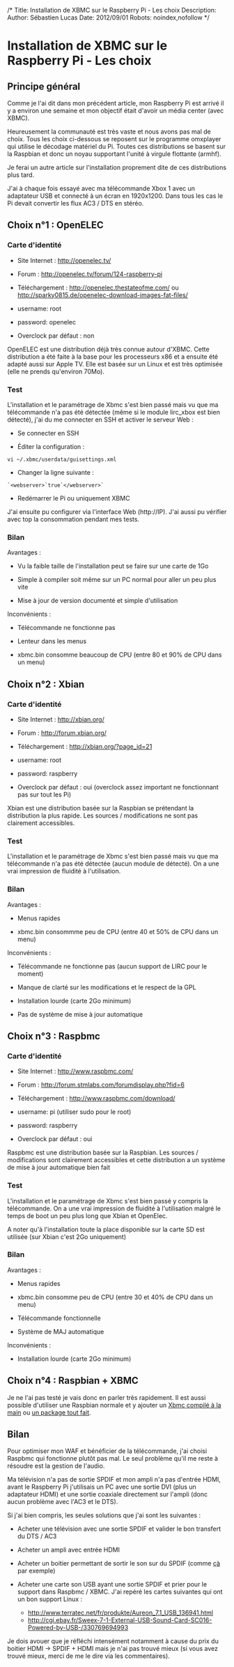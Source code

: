 /*
Title: Installation de XBMC sur le Raspberry Pi - Les choix
Description: 
Author: Sébastien Lucas
Date: 2012/09/01
Robots: noindex,nofollow
*/
# Installation de XBMC sur le Raspberry Pi - Les choix

## Principe général
Comme je l'ai dit dans mon précédent article, mon Raspberry Pi est arrivé il y a environ une semaine et mon objectif était d'avoir un média center (avec XBMC).

Heureusement la communauté est très vaste et nous avons pas mal de choix. Tous les choix ci-dessous se reposent sur le programme omxplayer qui utilise le décodage matériel du Pi. Toutes ces distributions se basent sur la Raspbian et donc un noyau supportant l'unité à virgule flottante (armhf).

Je ferai un autre article sur l'installation proprement dite de ces distributions plus tard.

J'ai à chaque fois essayé avec ma télécommande Xbox 1 avec un adaptateur USB et connecté à un écran en 1920x1200. Dans tous les cas le Pi devait convertir les flux AC3 / DTS en stéréo.

## Choix n°1 : OpenELEC

### Carte d'identité

*	Site Internet : http://openelec.tv/

*	Forum : http://openelec.tv/forum/124-raspberry-pi

*	Téléchargement : http://openelec.thestateofme.com/ ou http://sparky0815.de/openelec-download-images-fat-files/

*	username: root

*	password: openelec

*	Overclock par défaut : non
  
OpenELEC est une distribution déjà très connue autour d'XBMC. Cette distribution a été faite à la base pour les processeurs x86 et a ensuite été adapté aussi sur Apple TV. Elle est basée sur un Linux et est très optimisée (elle ne prends qu'environ 70Mo).
### Test

L'installation et le paramétrage de Xbmc s'est bien passé mais vu que ma télécommande n'a pas été détectée (même si le module lirc_xbox est bien détecté), j'ai du me connecter en SSH et activer le serveur Web :

*	Se connecter en SSH

*	Éditer la configuration :
```
vi ~/.xbmc/userdata/guisettings.xml
```

*	Changer la ligne suivante :
```
`<webserver>`true`</webserver>`
```

*	Redémarrer le Pi ou uniquement XBMC
  
J'ai ensuite pu configurer via l'interface Web (http://IP). J'ai aussi pu vérifier avec top la consommation pendant mes tests.
### Bilan

Avantages :

*	Vu la faible taille de l'installation peut se faire sur une carte de 1Go

*	Simple à compiler soit même sur un PC normal pour aller un peu plus vite

*	Mise à jour de version documenté et simple d'utilisation
  
Inconvénients :

*	Télécommande ne fonctionne pas 

*	Lenteur dans les menus

*	xbmc.bin consomme beaucoup de CPU (entre 80 et 90% de CPU dans un menu)
## Choix n°2 : Xbian

### Carte d'identité

*	Site Internet : http://xbian.org/

*	Forum : http://forum.xbian.org/

*	Téléchargement : http://xbian.org/?page_id=21

*	username: root

*	password: raspberry

*	Overclock par défaut : oui (overclock assez important ne fonctionnant pas sur tout les Pi)
  
Xbian est une distribution basée sur la Raspbian se prétendant la distribution la plus rapide. Les sources / modifications ne sont pas clairement accessibles.
### Test

L'installation et le paramétrage de Xbmc s'est bien passé mais vu que ma télécommande n'a pas été détectée (aucun module de détecté). On a une vrai impression de fluidité à l'utilisation.
### Bilan

Avantages :

*	Menus rapides

*	xbmc.bin consommme peu de CPU (entre 40 et 50% de CPU dans un menu)
  
Inconvénients :

*	Télécommande ne fonctionne pas (aucun support de LIRC pour le moment)

*	Manque de clarté sur les modifications et le respect de la GPL

*	Installation lourde (carte 2Go minimum)

*	Pas de système de mise à jour automatique
## Choix n°3 : Raspbmc

### Carte d'identité

*	Site Internet : http://www.raspbmc.com/

*	Forum : http://forum.stmlabs.com/forumdisplay.php?fid=6

*	Téléchargement : http://www.raspbmc.com/download/

*	username: pi (utiliser sudo pour le root)

*	password: raspberry

*	Overclock par défaut : oui
  
Raspbmc est une distribution basée sur la Raspbian. Les sources / modifications sont clairement accessibles et cette distribution a un système de mise à jour automatique bien fait
### Test

L'installation et le paramétrage de Xbmc s'est bien passé y compris la télécommande. On a une vrai impression de fluidité à l'utilisation malgré le temps de boot un peu plus long que Xbian et OpenElec.

A noter qu'à l'installation toute la place disponible sur la carte SD est utilisée (sur Xbian c'est 2Go uniquement)
### Bilan

Avantages :

*	Menus rapides

*	xbmc.bin consomme peu de CPU (entre 30 et 40% de CPU dans un menu)

*	Télécommande fonctionnelle

*	Système de MAJ automatique
  
Inconvénients :

*	Installation lourde (carte 2Go minimum)
##  Choix n°4 : Raspbian + XBMC 

Je ne l'ai pas testé je vais donc en parler très rapidement. Il est aussi possible d'utiliser une Raspbian normale et y ajouter un [Xbmc compilé à la main](http://www.raspbian.org/RaspbianXBMC) ou [un package tout fait](http://www.raspberrypi.org/phpBB3/viewtopic.php?t=12455).
## Bilan

Pour optimiser mon WAF et bénéficier de la télécommande, j'ai choisi Raspbmc qui fonctionne plutôt pas mal. Le seul problème qu'il me reste à résoudre est la gestion de l'audio.

Ma télévision n'a pas de sortie SPDIF et mon ampli n'a pas d'entrée HDMI, avant le Raspberry Pi j'utilisais un PC avec une sortie DVI (plus un adaptateur HDMI) et une sortie coaxiale directement sur l'ampli (donc aucun problème avec l'AC3 et le DTS).

Si j'ai bien compris, les seules solutions que j'ai sont les suivantes :

*	Acheter une télévision avec une sortie SPDIF et valider le bon transfert du DTS / AC3 

*	Acheter un ampli avec entrée HDMI

*	Acheter un boitier permettant de sortir le son sur du SPDIF (comme [çà](http://cgi.ebay.fr/HDMI-PCM-7-1-5-1-Surround-Sound-Optical-Audio-Decoder-/350247931305?pt=US_Internet_Media_Streamers&hash=item518c674da9) par exemple)

*	Acheter une carte son USB ayant une sortie SPDIF et prier pour le support dans Raspbmc / XBMC. J'ai repéré les cartes suivantes qui ont un bon support Linux :
    * http://www.terratec.net/fr/produkte/Aureon_7.1_USB_136941.html
    * http://cgi.ebay.fr/Sweex-7-1-External-USB-Sound-Card-SC016-Powered-by-USB-/330769694993
    
Je dois avouer que je réfléchi intensément notamment à cause du prix du boitier HDMI -> SPDIF + HDMI mais je n'ai pas trouvé mieux (si vous avez trouvé mieux, merci de me le dire via les commentaires).    
